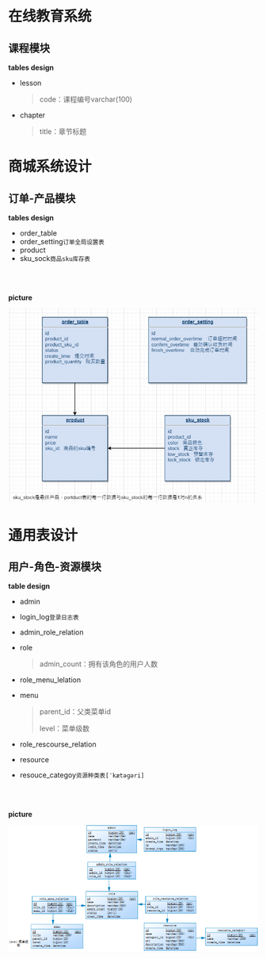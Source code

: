# 在线教育系统

## 课程模块

**tables design**

- lesson

  > code：课程编号varchar(100)

- chapter

  > title：章节标题













# 商城系统设计



## 订单-产品模块

**tables design**

- order_table
- order_setting`订单全局设置表`
- product
- sku_sock`商品sku库存表`

<br/>

<br/>

**picture**

 ![order_task](./images/order_task.jpg)





















# 通用表设计



## 用户-角色-资源模块

**table design**

- admin

- login_log`登录日志表`

- admin_role_relation

- role

  > admin_count：拥有该角色的用户人数

- role_menu_lelation

- menu

  > parent_id：父类菜单id
  >
  > level：菜单级数

- role_rescourse_relation

- resource

- resouce_categoy`资源种类表[ˈkætəɡəri]`

<br/>

<br/>

**picture**

 ![order_task](./images/login_authorization.png)



